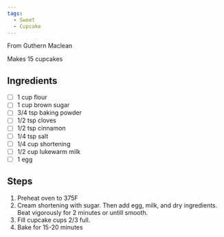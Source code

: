 ```yaml
---
tags: 
  - Sweet
  - Cupcake
---
```


From Guthern Maclean

Makes 15 cupcakes

## Ingredients

- [ ] 1 cup flour
- [ ] 1 cup brown sugar
- [ ] 3/4 tsp baking powder
- [ ] 1/2 tsp cloves
- [ ] 1/2 tsp cinnamon
- [ ] 1/4 tsp salt
- [ ] 1/4 cup shortening
- [ ] 1/2 cup lukewarm milk
- [ ] 1 egg

## Steps

1. Preheat oven to 375F
1. Cream shortening with sugar. Then add egg, milk, and dry ingredients. Beat vigorously for 2 minutes or untill smooth.
1. Fill cupcake cups 2/3 full.
1. Bake for 15-20 minutes